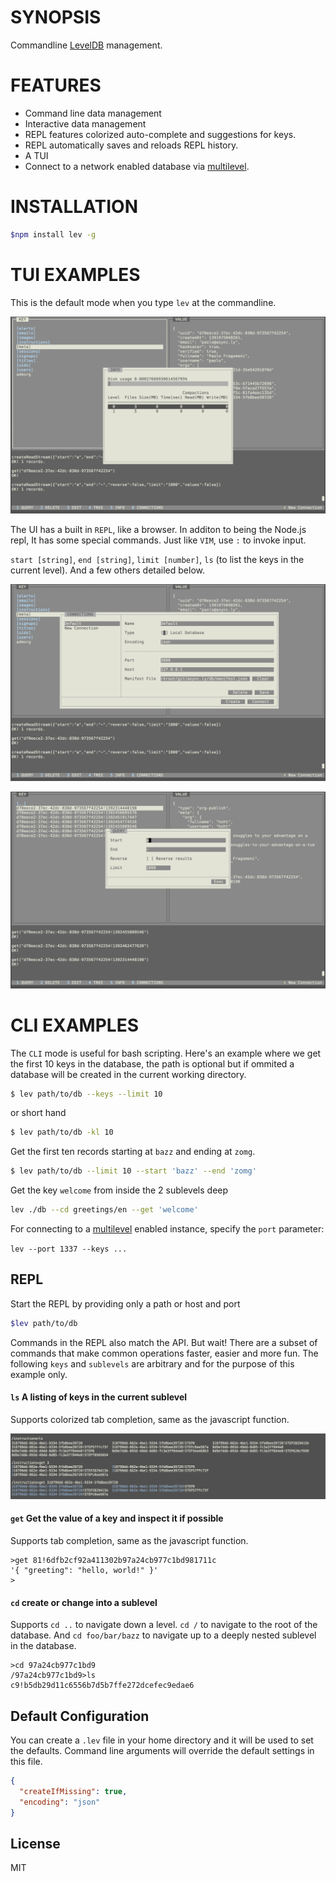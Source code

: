 # SYNOPSIS
Commandline [LevelDB][0] management.

# FEATURES
- Command line data management
- Interactive data management
- REPL features colorized auto-complete and suggestions for keys.
- REPL automatically saves and reloads REPL history.
- A TUI
- Connect to a network enabled database via [multilevel][1].

# INSTALLATION
```bash
$npm install lev -g
```

# TUI EXAMPLES
This is the default mode when you type `lev` at the commandline.

![img](/doc/1.png)

The UI has a built in `REPL`, like a browser. In additon to being
the Node.js repl, It has some special commands. Just like `VIM`, 
use `:` to invoke input.

`start [string]`, `end [string]`, `limit [number]`, `ls` (to list 
the keys in the current level). And a few others detailed below.

![img](/doc/2.png)

![img](/doc/3.png)


# CLI EXAMPLES
The `CLI` mode is useful for bash scripting. Here's an example 
where we get the first 10 keys in the database, the path is optional 
but if ommited a database will be created in the current working 
directory.

```bash
$ lev path/to/db --keys --limit 10
```

or short hand 

```bash
$ lev path/to/db -kl 10
```

Get the first ten records starting at `bazz` and ending at `zomg`.
```bash
$ lev path/to/db --limit 10 --start 'bazz' --end 'zomg'
```

Get the key `welcome` from inside the 2 sublevels deep
```bash
lev ./db --cd greetings/en --get 'welcome'
```

For connecting to a [multilevel][1] enabled instance, specify the 
`port` parameter:

`lev --port 1337 --keys ...`

## REPL
Start the REPL by providing only a path or host and port
```bash
$lev path/to/db
```

Commands in the REPL also match the API. But wait! There are a 
subset of commands that make common operations faster, easier and 
more fun. The following `keys` and `sublevels` are arbitrary and for 
the purpose of this example only.

#### `ls` A listing of keys in the current sublevel
Supports colorized tab completion, same as the javascript function.

![img](/doc/4.png)

#### `get` Get the value of a key and inspect it if possible 
Supports tab completion, same as the javascript function.

```
>get 81!6dfb2cf92a411302b97a24cb977c1bd981711c
'{ "greeting": "hello, world!" }'
>
```

#### `cd` create or change into a sublevel
Supports `cd ..` to navigate down a level. `cd /` to navigate to the 
root of the database. And `cd foo/bar/bazz` to navigate up to a deeply 
nested sublevel in the database.

```
>cd 97a24cb977c1bd9
/97a24cb977c1bd9>ls
c9!b5db29d11c6556b7d5b7ffe272dcefec9edae6
```

## Default Configuration
You can create a `.lev` file in your home directory and it will be used 
to set  the defaults. Command line arguments will override the default 
settings in this file.

```json
{
  "createIfMissing": true,
  "encoding": "json"
}

```

[0]:https://github.com/rvagg/node-levelup
[1]:https://github.com/juliangruber/multilevel

## License
MIT
